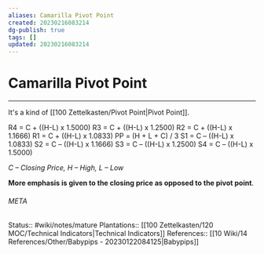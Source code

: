 ```yaml
---
aliases: Camarilla Pivot Point
created: 20230216083214
dg-publish: true
tags: []
updated: 20230216083214
---
```

# Camarilla Pivot Point
---
It's a kind of [[100 Zettelkasten/Pivot Point\|Pivot Point]].

R4 = C + ((H-L) x 1.5000)
R3 = C + ((H-L) x 1.2500)
R2 = C + ((H-L) x 1.1666)
R1 = C + ((H-L) x 1.0833)
PP = (H + L + C) / 3
S1 = C – ((H-L) x 1.0833)
S2 = C – ((H-L) x 1.1666)
S3 = C – ((H-L) x 1.2500)
S4 = C – ((H-L) x 1.5000)

_C – Closing Price, H – High, L – Low_

**More emphasis is given to the closing price as opposed to the pivot point**.



###### META
Status:: #wiki/notes/mature 
Plantations:: [[100 Zettelkasten/120 MOC/Technical Indicators\|Technical Indicators]]
References:: [[10 Wiki/14 References/Other/Babypips - 20230122084125\|Babypips]]
